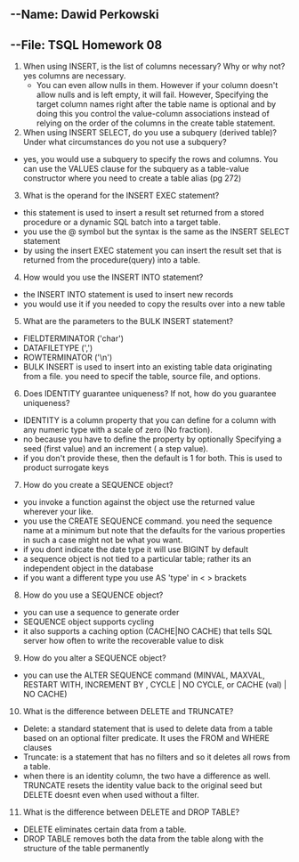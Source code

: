 ## --Name: Dawid Perkowski

## --File: TSQL Homework 08

1. When using INSERT, is the list of columns necessary? Why or why not?
   yes columns are necessary. 
   - You can even allow nulls in them. However if your column doesn't allow nulls and is left empty, it will fail. However, Specifying the target column names right after the table name is optional and by doing this you control the value-column associations instead of relying on the order of the columns in the create table statement.
2. When using INSERT SELECT, do you use a subquery (derived table)? Under what circumstances do you not use a subquery?

- yes, you would use a subquery to specify the rows and columns. You can use the VALUES clause for the subquery as a table-value constructor where you need to create a table alias (pg 272)

3. What is the operand for the INSERT EXEC statement?

- this statement is used to insert a result set returned from a stored procedure or a dynamic SQL batch into a target table.
- you use the @ symbol but the syntax is the same as the INSERT SELECT statement
- by using the insert EXEC statement you can insert the result set that is returned from the procedure(query) into a table.

4. How would you use the INSERT INTO statement?

- the INSERT INTO statement is used to insert new records
- you would use it if you needed to copy the results over into a
  new table

5. What are the parameters to the BULK INSERT statement?

- FIELDTERMINATOR ('char')
- DATAFILETYPE (',')
- ROWTERMINATOR ('\n')
- BULK INSERT is used to insert into an existing table data originating from a file. you need to specif the table, source file, and options.

6. Does IDENTITY guarantee uniqueness? If not, how do you guarantee uniqueness?

- IDENTITY is a column property that you can define for a column with any numeric type with a scale of zero (No fraction).
- no because you have to define the property by optionally Specifying a seed (first value) and an increment ( a step value).
- if you don't provide these, then the default is 1 for both. This is used to product surrogate keys

7. How do you create a SEQUENCE object?

 - you invoke a function against the object use the returned value wherever your like.
 - you use the CREATE SEQUENCE command. you need the sequence name at a minimum but note that the defaults for the various properties in such a case might not be what you want.
 - if you dont indicate the date type it will use BIGINT by default
 - a sequence object is not tied to a particular table; rather its an independent object in the database
 - if you want a different type you use AS 'type' in < > brackets

8. How do you use a SEQUENCE object?

 - you can use a sequence to generate order
 - SEQUENCE object supports cycling
- it also supports a caching option (CACHE<val>|NO CACHE) that tells SQL server how often to write the recoverable value to disk

9. How do you alter a SEQUENCE object?

- you can use the ALTER SEQUENCE command (MINVAL<val>, MAXVAL<val>, RESTART WITH<Val>, INCREMENT BY <val>, CYCLE | NO CYCLE, or CACHE (val) | NO CACHE)

10. What is the difference between DELETE and TRUNCATE?

 - Delete: a standard statement that is used to delete data from a table based on an optional filter predicate. It uses the FROM and WHERE clauses
 - Truncate: is a statement that has no filters and so it deletes all rows from a table.
 - when there is an identity column, the two have a difference as well. TRUNCATE resets the identity value back to the original seed but DELETE doesnt even when used without a filter.

11. What is the difference between DELETE and DROP TABLE?

- DELETE eliminates certain data from a table.
- DROP TABLE removes both the data from the table along with the structure of the table permanently